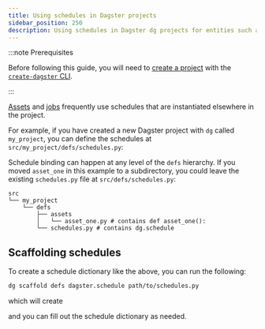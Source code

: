 ```yaml
---
title: Using schedules in Dagster projects
sidebar_position: 250
description: Using schedules in Dagster dg projects for entities such as assets and jobs.
---
```




:::note Prerequisites

Before following this guide, you will need to [create a project](/guides/build/projects/creating-a-new-project) with the [`create-dagster` CLI](/api/dg/create-dagster).

:::

[Assets](/guides/build/assets) and [jobs](/guides/build/jobs) frequently use schedules that are instantiated elsewhere in the project.

For example, if you have created a new Dagster project with `dg` called `my_project`, you can define the schedules at `src/my_project/defs/schedules.py`:

Schedule binding can happen at any level of the `defs` hierarchy. If you moved `asset_one` in this example to a subdirectory, you could leave the existing `schedules.py` file at `src/defs/schedules.py`:

```
src
└── my_project
    └── defs
        ├── assets
        │   └── asset_one.py # contains def asset_one():
        └── schedules.py # contains dg.schedule
```

## Scaffolding schedules

To create a schedule dictionary like the above, you can run the following:

```bash
dg scaffold defs dagster.schedule path/to/schedules.py
```

which will create

<CodeExample path="docs_snippets/docs_snippets/concepts/automate/scaffolded-schedule-defs.py"  title="src/<project_name>/defs/schedules.py" />

and you can fill out the schedule dictionary as needed.